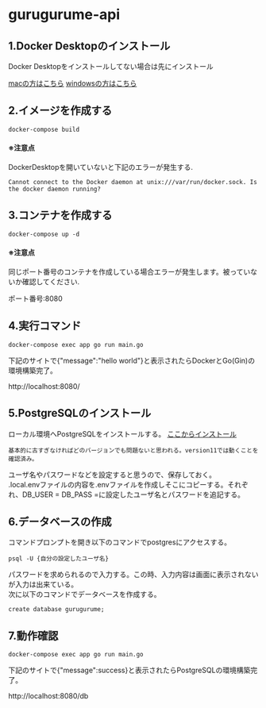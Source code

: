# gurugurume-api

## 1.Docker Desktopのインストール

Docker Desktopをインストールしてない場合は先にインストール

[macの方はこちら](https://matsuand.github.io/docs.docker.jp.onthefly/desktop/mac/install/)
[windowsの方はこちら](https://matsuand.github.io/docs.docker.jp.onthefly/desktop/windows/install/)

## 2.イメージを作成する
```
docker-compose build
```
#### ※注意点
DockerDesktopを開いていないと下記のエラーが発生する.
```
Cannot connect to the Docker daemon at unix:///var/run/docker.sock. Is the docker daemon running?
```

## 3.コンテナを作成する
```
docker-compose up -d
```
#### ※注意点
同じポート番号のコンテナを作成している場合エラーが発生します。被っていないか確認してください.

ポート番号:8080

## 4.実行コマンド
```
docker-compose exec app go run main.go
```
下記のサイトで{"message":"hello world"}と表示されたらDockerとGo(Gin)の環境構築完了。

http://localhost:8080/

## 5.PostgreSQLのインストール
ローカル環境へPostgreSQLをインストールする。
[ここからインストール](https://www.postgresql.jp/download)  
```
基本的に古すぎなければどのバージョンでも問題ないと思われる。version11では動くことを確認済み。
```  
ユーザ名やパスワードなどを設定すると思うので、保存しておく。  
.local.envファイルの内容を.envファイルを作成しそこにコピーする。それぞれ、DB_USER = DB_PASS =に設定したユーザ名とパスワードを追記する。 

## 6.データベースの作成
コマンドプロンプトを開き以下のコマンドでpostgresにアクセスする。  
```
psql -U {自分の設定したユーザ名}
```  
パスワードを求められるので入力する。この時、入力内容は画面に表示されないが入力は出来ている。  
次に以下のコマンドでデータベースを作成する。  
```
create database gurugurume;
```

## 7.動作確認
```
docker-compose exec app go run main.go
```
下記のサイトで{"message":success}と表示されたらPostgreSQLの環境構築完了。

http://localhost:8080/db